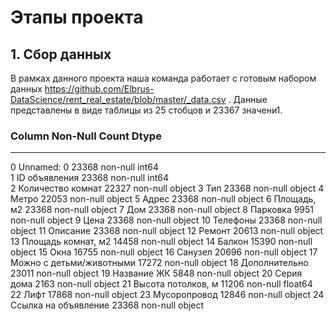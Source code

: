 # Этапы проекта
## 1. Сбор данных
В рамках данного проекта наша команда работает с готовым набором данных https://github.com/Elbrus-DataScience/rent_real_estate/blob/master/_data.csv . Данные представлены в виде таблицы из 25 стобцов и 23367 значени1.
 ###   Column                    Non-Null Count  Dtype  
---  ------                    --------------  -----  
 0   Unnamed: 0                23368 non-null  int64  
 1   ID  объявления            23368 non-null  int64  
 2   Количество комнат         22327 non-null  object 
 3   Тип                       23368 non-null  object 
 4   Метро                     22053 non-null  object 
 5   Адрес                     23368 non-null  object 
 6   Площадь, м2               23368 non-null  object 
 7   Дом                       23368 non-null  object 
 8   Парковка                  9951 non-null   object 
 9   Цена                      23368 non-null  object 
 10  Телефоны                  23368 non-null  object 
 11  Описание                  23368 non-null  object 
 12  Ремонт                    20613 non-null  object 
 13  Площадь комнат, м2        14458 non-null  object 
 14  Балкон                    15390 non-null  object 
 15  Окна                      16755 non-null  object 
 16  Санузел                   20696 non-null  object 
 17  Можно с детьми/животными  17272 non-null  object 
 18  Дополнительно             23011 non-null  object 
 19  Название ЖК               5848 non-null   object 
 20  Серия дома                2163 non-null   object 
 21  Высота потолков, м        11206 non-null  float64
 22  Лифт                      17868 non-null  object 
 23  Мусоропровод              12846 non-null  object 
 24  Ссылка на объявление      23368 non-null  object 

